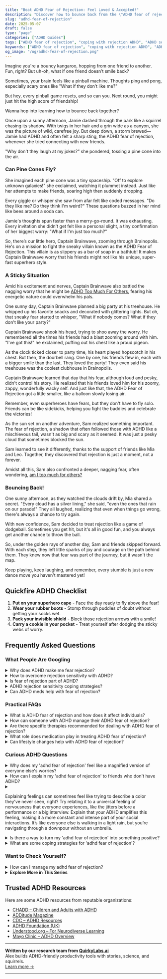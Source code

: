 ```yaml
---
title: "Beat ADHD Fear of Rejection: Feel Loved & Accepted!"
description: "Discover how to bounce back from the \"ADHD fear of rejection\" with our cozy guide. Feel seen, understood, and ready to embrace friendship anew. Let's hop to happiness together!"
slug: "adhd-fear-of-rejection"
date: 2025-05-07
draft: false
type: "page"
categories: ["ADHD Guides"]
tags: ["ADHD fear of rejection", "coping with rejection ADHD", "ADHD social anxiety", "overcoming ADHD rejection sensitivity", "ADHD friendship challenges", "managing ADHD emotions", "ADHD adult social skills"]
keywords: ["ADHD fear of rejection", "coping with rejection ADHD", "ADHD social anxiety", "overcoming ADHD rejection sensitivity", "ADHD friendship challenges", "managing ADHD emotions", "ADHD adult social skills"]
og_image: "/og/adhd-fear-of-rejection.png"
---
```


Imagine you're a bouncy kangaroo, hopping from one friend to another. Fun, right? But uh-oh, what if one friend doesn’t smile back?

Sometimes, your brain feels like a pinball machine. Thoughts ping and pong, especially scary ones like "What if they don’t like me?"

But hey, every pinball game resets, and so can you. Next round, you might just hit the high score of friendship!

Wanna hop into learning how to bounce back together?

Once upon a sunny afternoon, Jamie dashed through the park like a squirrel chasing its shadow. With twigs in her hair and a grin wide as a canyon, she was the picture of wild, carefree joy. But deep down, a storm brewed—Jamie had ADHD and often felt a sharp sting, the ADHD fear of rejection, whenever she tried connecting with new friends.

"Why don't they laugh at my jokes?" she pondered, tossing a pine cone into the air.

### Can Pine Cones Fly?

She imagined each pine cone was a tiny spaceship. "Off to explore unknown galaxies!" she exclaimed, watching it plummet instead. Just like her attempts to make friends, soaring high then suddenly dropping.

Every giggle or whisper she saw from afar felt like coded messages. "Do they like me? Do they think I'm weird?" These questions buzzed in her mind like bees around a soda can. 

Jamie's thoughts spun faster than a merry-go-round. It was exhausting. Every invitation she didn't get felt like a personal slight, a tiny confirmation of her biggest worry: "What if I'm just too much?"

So, there’s our little hero, Captain Brainwave, zooming through Brainopolis. He's on a mission to fight the sneaky villain known as the ADHD Fear of Rejection. This villain is as slippery as a bar of soap in a bathtub! It makes Captain Brainwave worry that his friends might not like his unique, super-fast superhero style.

### A Sticky Situation

Amid his excitement and nerves, Captain Brainwave also battled the nagging worry that he might be [ADHD Too Much For Others](/pages/adhd-too-much-for-others), fearing his energetic nature could overwhelm his pals.

One sunny day, Captain Brainwave planned a big party at his treehouse. He whipped up his favorite snacks and decorated with glittering lights. But oh, that sneaky fear started to whisper, "What if nobody comes? What if they don't like your party?"

Captain Brainwave shook his head, trying to shoo away the worry. He remembered all the times his friends had a blast zooming around with him. "I've got this!" he exclaimed, puffing out his chest like a proud pigeon.

As the clock ticked closer to party time, his heart played hopscotch in his chest. But then, the doorbell rang. One by one, his friends flew in, each with a bigger smile than the last. They loved the party! They even said his treehouse was the coolest clubhouse in Brainopolis.

Captain Brainwave learned that day that his fear, although loud and pesky, didn't control his story. He realized that his friends loved him for his zoomy, zappy, wonderfully wacky self. And just like that, the ADHD Fear of Rejection got a little smaller, like a balloon slowly losing air.

Remember, even superheroes have fears, but they don't have to fly solo. Friends can be like sidekicks, helping you fight the baddies and celebrate the victories!

As the sun set on another adventure, Sam realized something important. The fear of rejection, a shadow that often followed those with ADHD like a mischievous tail, wasn't as big and scary as it seemed. It was just a pesky cloud that sometimes blocked the sun.

Sam learned to see it differently, thanks to the support of friends like Mia and Leo. Together, they discovered that rejection is just a moment, not a forever.

Amidst all this, Sam also confronted a deeper, nagging fear, often wondering, [am I too much for others?](/pages/adhd-too-much-for-others/)

### Bouncing Back!

One sunny afternoon, as they watched the clouds drift by, Mia shared a secret. "Every cloud has a silver lining," she said, "even the ones that rain on our parade!" They all laughed, realizing that even when things go wrong, there's always a chance to try again.

With new confidence, Sam decided to treat rejection like a game of dodgeball. Sometimes you get hit, but it's all in good fun, and you always get another chance to throw the ball.

So, under the golden rays of another day, Sam and friends skipped forward. With each step, they left little sparks of joy and courage on the path behind them. They knew now that fear was part of the journey, but it wasn't the map. 

Keep playing, keep laughing, and remember, every stumble is just a new dance move you haven't mastered yet!

## Quickfire ADHD Checklist

1. **Put on your superhero cape** - Face the day ready to fly above the fear!
2. **Wear your rubber boots** - Stomp through puddles of doubt without getting your socks wet.
3. **Pack your invisible shield** - Block those rejection arrows with a smile!
4. **Carry a cookie in your pocket** - Treat yourself after dodging the sticky webs of worry.

## Frequently Asked Questions



### What People Are Googling

<details><summary>Why does ADHD make me fear rejection?</summary><p>Absolutely, feeling that fear of rejection can be really tough, and it's actually quite common in folks with ADHD. This fear often stems from a concept known as Rejection Sensitive Dysphoria (RSD), which means you might feel an intense emotional response when you perceive rejection or criticism. Because your ADHD brain is wired to experience emotions vividly and deeply, those feelings of rejection can seem amplified and overwhelming. Remember, you're not alone in feeling this way, and it's okay to seek support and strategies that can help you manage these intense emotions.</p></details>
<details><summary>How to overcome rejection sensitivity with ADHD?</summary><p>Dealing with rejection sensitivity when you have ADHD can feel overwhelming, but there are gentle ways to ease this burden. Start by acknowledging your feelings; it's perfectly okay to feel hurt or upset. Consider discussing your experiences with a therapist who understands ADHD, as they can offer strategies tailored to your unique needs and help build resilience. Additionally, practicing self-compassion and reminding yourself of your strengths and achievements can be incredibly soothing and empowering. Remember, you're not alone in this, and taking small, compassionate steps can lead to big changes.</p></details>
<details><summary>Is fear of rejection part of ADHD?</summary><p>Absolutely, fear of rejection is something many folks with ADHD experience, and it's often referred to as Rejection Sensitive Dysphoria (RSD). This can make you feel intensely emotional in response to perceived or real rejection or criticism. It’s important to remember that this feeling is a common part of ADHD, and you're definitely not alone in this. Understanding and acknowledging this can be a comforting first step toward managing these intense feelings.</p></details>
<details><summary>ADHD rejection sensitivity coping strategies?</summary><p>Absolutely, dealing with rejection sensitivity can be really tough, but there are some gentle strategies you can use to help manage those feelings. One helpful approach is to practice mindfulness; it can allow you to observe your emotions without judgment and remind you that these feelings are temporary. Another strategy is to create a self-soothing toolbox filled with activities that comfort you, like listening to your favorite music, enjoying a warm cup of tea, or wrapping up in a cozy blanket. It’s also really beneficial to talk through your feelings with someone who understands — whether it's a friend, a therapist, or a coach. Remember, you're not alone in this, and taking it one step at a time is perfectly okay.</p></details>
<details><summary>Can ADHD meds help with fear of rejection?</summary><p>Absolutely, understanding how ADHD meds might help with feelings like fear of rejection is a great step towards managing emotional responses. ADHD medications primarily work by improving focus and reducing impulsivity, which can indirectly help you manage your reactions to social situations more effectively. By enhancing your ability to regulate your thoughts and actions, these meds might give you a bit more confidence in social interactions, potentially easing the fear of rejection. It’s always a good idea to discuss your specific concerns with your healthcare provider to tailor the approach that best supports your individual needs.</p></details>



### Practical FAQs

<details><summary>What is ADHD fear of rejection and how does it affect individuals?</summary><p>Absolutely, it's really important to understand this aspect of ADHD. The fear of rejection, often termed as Rejection Sensitive Dysphoria (RSD), is quite common among individuals with ADHD. It's this intense emotional response where the idea of being rejected or criticized feels overwhelmingly painful. People with ADHD might therefore sometimes avoid situations where there's a risk of rejection, or they might react very strongly to what they perceive as criticism. This can really affect relationships and self-esteem, but it's important to remember that this sensitivity comes from a place of deep caring and a desire to connect with others genuinely.</p></details>
<details><summary>How can someone with ADHD manage their ADHD fear of rejection?</summary><p>Absolutely, fear of rejection can feel really intense when you have ADHD, and you're not alone in struggling with this. A good starting point is to work on building your self-esteem through activities that make you feel good about yourself. Practicing self-compassion can also be incredibly powerful; remind yourself that everyone experiences rejection and that it doesn’t define your worth. Additionally, consider talking to a therapist or a coach who specializes in ADHD to develop personalized strategies to cope with these feelings. Remember, managing fear is a journey, and it's okay to take it one step at a time.</p></details>
<details><summary>Are there specific therapies recommended for dealing with ADHD fear of rejection?</summary><p>Absolutely, there's a lot of support out there to help manage the fear of rejection that can come with ADHD. Cognitive Behavioral Therapy (CBT) is highly recommended because it helps identify and change the negative thought patterns that can lead to feelings of rejection. Another supportive approach is Acceptance and Commitment Therapy (ACT), which focuses on accepting your feelings without judgment and committing to actions that align with your values, despite the fear. These therapies can offer great tools for understanding and coping with these feelings, making them less daunting over time.</p></details>
<details><summary>What role does medication play in treating ADHD fear of rejection?</summary><p>Absolutely, that's a thoughtful question! Medication can play a supportive role in managing ADHD symptoms, including those that might amplify a fear of rejection. By helping to regulate attention and impulsivity, medication can give individuals a clearer space to process social interactions and build confidence in social settings. This can make it easier to address emotional responses like rejection sensitivity. It’s always best to discuss detailed options with a healthcare provider to tailor the approach to your specific needs.</p></details>
<details><summary>Can lifestyle changes help with ADHD fear of rejection?</summary><p>Absolutely, lifestyle changes can really help in managing the fear of rejection that often accompanies ADHD. By establishing a routine that includes healthy habits like regular exercise, sufficient sleep, and balanced nutrition, you can significantly boost your overall emotional resilience. Additionally, mindfulness practices or meditation can be incredibly soothing and help you develop a more accepting attitude towards yourself. These changes not only enhance your physical well-being but also empower you mentally to handle those fears more effectively.</p></details>



### Curious ADHD Questions

<details><summary>Why does my 'adhd fear of rejection' feel like a magnified version of everyone else's worries?</summary><p>Oh, that feeling is quite common and completely understandable when you have ADHD. The intensity you're experiencing is often referred to as rejection sensitive dysphoria (RSD), which can make everyday worries about rejection feel incredibly magnified. It's like your emotional response to rejection has its volume turned way up, so reactions can be much stronger and more immediate. Understanding that this is a part of how your ADHD affects you can help in managing those feelings and finding ways to comfort yourself when they arise. You're definitely not alone in feeling this way!</p></details>
<details><summary>How can I explain my 'adhd fear of rejection' to friends who don't have ADHD?</summary><p>Absolutely, explaining feelings like the 'ADHD fear of rejection' to friends can feel a bit daunting, but it's wonderful that you want to open up about your experiences. You might start by sharing that ADHD often comes with emotional sensitivity, making fears of rejection more intense. Explain it like an amplifier; what might be a mild worry to someone else can feel overwhelming to you. Reassure them that this doesn't mean you doubt their friendship, but that you're sharing this part of your experience to help them understand you better. Your honesty not only deepens your connections but also invites your friends to share their feelings too.</p></details>
<details><summary><p>Explaining feelings can sometimes feel like trying to describe a color they've never seen, right? Try relating it to a universal feeling of nervousness that everyone experiences, like the jitters before a performance or a big interview. Explain that your ADHD amplifies this feeling, making it a more constant and intense part of your social interactions. It’s like everyone else is walking in a light rain, but you’re navigating through a downpour without an umbrella.</p></summary><p>Absolutely, describing how ADHD feels can indeed be challenging! Your analogy of feeling like being caught in a downpour compared to a light rain for others is spot on. It vividly captures how overwhelming and persistent these feelings can be with ADHD, compared to the occasional jitters others might experience. This kind of imagery can really help others understand the intensity and frequency of your experiences, making them more empathetic towards your situation.</p></details>
<details><summary>Is there a way to turn my 'adhd fear of rejection' into something positive?</summary><p>Absolutely, and it's wonderful that you're looking to transform your fear of rejection into something positive! One way to start is by viewing your sensitivity to rejection as a sign of your deep capacity for caring about relationships and connections. This sensitivity can actually help you become more empathetic and responsive to others' feelings. You might also use experiences of rejection as learning opportunities, helping you to refine your approach in social situations or better understand your personal needs and boundaries. Remember, every experience is a step forward in your journey of self-awareness and growth. Keep embracing your unique qualities!</p></details>
<details><summary>What are some coping strategies for 'adhd fear of rejection'?</summary><p>Absolutely, managing fear of rejection with ADHD can be really challenging, but there are some cozy, gentle strategies you can try! First, it's great to work on building your self-compassion. Remind yourself that everyone experiences rejection and it's not a reflection of your worth. Practicing mindfulness can also help you stay present and less focused on past rejections or future worries. And, don't forget to lean on your support network—sometimes just sharing your feelings with someone who understands can make a huge difference. These steps can help you feel more secure and less alone in your experiences.</p></details>



### Want to Check Yourself?

<details><summary>How can I manage my adhd fear of rejection?</summary><p>Dealing with the fear of rejection when you have ADHD can indeed feel daunting, but you're not alone in this. A comforting approach is to start by acknowledging and naming your feelings, as understanding them can reduce their intensity. Creating a small, supportive community where you can share your experiences and feelings can be incredibly comforting and validating. Also, practicing self-compassion and reminding yourself of your unique strengths and past successes can help build resilience against these fears. You're doing wonderfully by reaching out and seeking strategies – that's a brave step in itself!</p></details>

<script type="application/ld+json">
{
  "@context": "https://schema.org",
  "@type": "FAQPage",
  "mainEntity": [
    {
      "@type": "Question",
      "name": "Why does ADHD make me fear rejection?",
      "acceptedAnswer": {
        "@type": "Answer",
        "text": "Absolutely, feeling that fear of rejection can be really tough, and it's actually quite common in folks with ADHD. This fear often stems from a concept known as Rejection Sensitive Dysphoria (RSD), which means you might feel an intense emotional response when you perceive rejection or criticism. Because your ADHD brain is wired to experience emotions vividly and deeply, those feelings of rejection can seem amplified and overwhelming. Remember, you're not alone in feeling this way, and it's okay to seek support and strategies that can help you manage these intense emotions."
      }
    },
    {
      "@type": "Question",
      "name": "How to overcome rejection sensitivity with ADHD?",
      "acceptedAnswer": {
        "@type": "Answer",
        "text": "Dealing with rejection sensitivity when you have ADHD can feel overwhelming, but there are gentle ways to ease this burden. Start by acknowledging your feelings; it's perfectly okay to feel hurt or upset. Consider discussing your experiences with a therapist who understands ADHD, as they can offer strategies tailored to your unique needs and help build resilience. Additionally, practicing self-compassion and reminding yourself of your strengths and achievements can be incredibly soothing and empowering. Remember, you're not alone in this, and taking small, compassionate steps can lead to big changes."
      }
    },
    {
      "@type": "Question",
      "name": "Is fear of rejection part of ADHD?",
      "acceptedAnswer": {
        "@type": "Answer",
        "text": "Absolutely, fear of rejection is something many folks with ADHD experience, and it's often referred to as Rejection Sensitive Dysphoria (RSD). This can make you feel intensely emotional in response to perceived or real rejection or criticism. It\u2019s important to remember that this feeling is a common part of ADHD, and you're definitely not alone in this. Understanding and acknowledging this can be a comforting first step toward managing these intense feelings."
      }
    },
    {
      "@type": "Question",
      "name": "ADHD rejection sensitivity coping strategies?",
      "acceptedAnswer": {
        "@type": "Answer",
        "text": "Absolutely, dealing with rejection sensitivity can be really tough, but there are some gentle strategies you can use to help manage those feelings. One helpful approach is to practice mindfulness; it can allow you to observe your emotions without judgment and remind you that these feelings are temporary. Another strategy is to create a self-soothing toolbox filled with activities that comfort you, like listening to your favorite music, enjoying a warm cup of tea, or wrapping up in a cozy blanket. It\u2019s also really beneficial to talk through your feelings with someone who understands \u2014 whether it's a friend, a therapist, or a coach. Remember, you're not alone in this, and taking it one step at a time is perfectly okay."
      }
    },
    {
      "@type": "Question",
      "name": "Can ADHD meds help with fear of rejection?",
      "acceptedAnswer": {
        "@type": "Answer",
        "text": "Absolutely, understanding how ADHD meds might help with feelings like fear of rejection is a great step towards managing emotional responses. ADHD medications primarily work by improving focus and reducing impulsivity, which can indirectly help you manage your reactions to social situations more effectively. By enhancing your ability to regulate your thoughts and actions, these meds might give you a bit more confidence in social interactions, potentially easing the fear of rejection. It\u2019s always a good idea to discuss your specific concerns with your healthcare provider to tailor the approach that best supports your individual needs."
      }
    }
  ]
}
</script>
<script type="application/ld+json">
{
  "@context": "https://schema.org",
  "@type": "Article",
  "author": {
    "@type": "Person",
    "name": "QuirkyLabs",
    "url": "https://quirkylabs.ai/about"
  },
  "headline": "\"Beat ADHD Fear of Rejection: Feel Loved & Accepted!\"",
  "mainEntityOfPage": "https://blog.quirkylabs.ai/pages/adhd-fear-of-rejection/",
  "datePublished": "2025-05-07"
}
</script>
<script type="application/ld+json">
{
  "@context": "https://schema.org",
  "@type": "BreadcrumbList",
  "itemListElement": [
    {
      "@type": "ListItem",
      "position": 1,
      "name": "Home",
      "item": "https://quirkylabs.ai/"
    },
    {
      "@type": "ListItem",
      "position": 2,
      "name": "Blog",
      "item": "https://blog.quirkylabs.ai/"
    },
    {
      "@type": "ListItem",
      "position": 3,
      "name": "\"Beat ADHD Fear of Rejection: Feel Loved & Accepted!\"",
      "item": "https://blog.quirkylabs.ai/pages/adhd-fear-of-rejection/"
    }
  ]
}
</script>

<details>
<summary><strong>Explore More in This Series</strong></summary>

- [Adhd Breakups And Blame](/pages/adhd-breakups-and-blame/)
- [Adhd Too Emotional](/pages/adhd-too-emotional/)
- [Adhd I Scare People Away](/pages/adhd-i-scare-people-away/)
- [Adhd Want Love But Hide](/pages/adhd-want-love-but-hide/)
- [Adhd Anxious Attachment](/pages/adhd-anxious-attachment/)
- [Adhd Love Me Then Leave Me](/pages/adhd-love-me-then-leave-me/)
- [Adhd Fear Of Abandonment](/pages/adhd-fear-of-abandonment/)
- [Adhd People Leave Me](/pages/adhd-people-leave-me/)
</details>



## Trusted ADHD Resources

Here are some ADHD resources from reputable organizations:

- [CHADD – Children and Adults with ADHD](https://chadd.org)
- [ADDitude Magazine](https://www.additudemag.com)
- [CDC – ADHD Resources](https://www.cdc.gov/ncbddd/adhd)
- [ADHD Foundation (UK)](https://www.adhdfoundation.org.uk)
- [Understood.org – For Neurodiverse Learning](https://www.understood.org)
- [Mayo Clinic – ADHD Overview](https://www.mayoclinic.org/diseases-conditions/adhd)


---

**Written by our research team from [QuirkyLabs.ai](https://quirkylabs.ai)**  
Alex builds ADHD-friendly productivity tools with stories, science, and squirrels.  
[Learn more →](https://quirkylabs.ai)

---